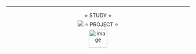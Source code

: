 <div align="center">
<hr>
⭐ STUDY ⭐
<br>
  <a href="https://github.com/rasaku351/OSS"><img src="https://img.shields.io/badge/Python-3766AB?style=flat-square&logo=Python&logoColor=white"/></a>
⭐ PROJECT ⭐
<br>
  <a href="https://github.com/rasaku351/RoomEscape"><img width="50" height="50" alt="Image" src="https://github.com/user-attachments/assets/d31a0b58-c12c-4abf-a8fc-a8aa42eca7c9" /></a>
</div>
